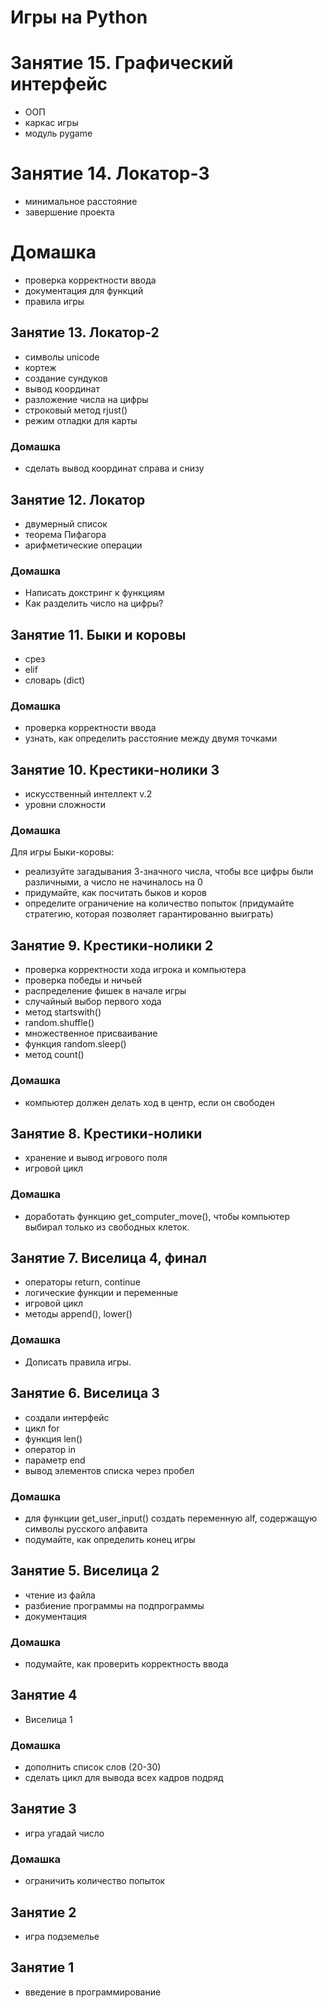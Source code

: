 # Игры на Python
# Занятие 15. Графический интерфейс
+ ООП
+ каркас игры
+ модуль pygame

# Занятие 14. Локатор-3
+ минимальное расстояние
+ завершение проекта

# Домашка
+ проверка корректности ввода
+ документация для функций
+ правила игры

## Занятие 13. Локатор-2
+ символы unicode
+ кортеж
+ создание сундуков
+ вывод координат
+ разложение числа на цифры
+ строковый метод rjust()
+ режим отладки для карты

### Домашка
+ сделать вывод координат справа и снизу

## Занятие 12. Локатор
+ двумерный список
+ теорема Пифагора
+ арифметические операции

### Домашка
+ Написать докстринг к функциям
+ Как разделить число на цифры?
## Занятие 11. Быки и коровы
+ срез
+ elif
+ словарь (dict)

### Домашка
+ проверка корректности ввода
+ узнать, как определить расстояние между двумя точками

## Занятие 10. Крестики-нолики 3
+ искусственный интеллект v.2
+ уровни сложности

### Домашка
Для игры Быки-коровы:
+ реализуйте загадывания 3-значного числа, чтобы все цифры были различными, а число не начиналось на 0
+ придумайте, как посчитать быков и коров
+ определите ограничение на количество попыток (придумайте стратегию, которая позволяет гарантированно выиграть)

## Занятие 9. Крестики-нолики 2
+ проверка корректности хода игрока и компьютера
+ проверка победы и ничьей
+ распределение фишек в начале игры
+ случайный выбор первого хода
+ метод startswith()
+ random.shuffle()
+ множественное присваивание
+ функция random.sleep()
+ метод count()

### Домашка
+ компьютер должен делать ход в центр, если он свободен

## Занятие 8. Крестики-нолики
+ хранение и вывод игрового поля
+ игровой цикл
### Домашка
+ доработать функцию get_computer_move(), чтобы компьютер выбирал только из свободных клеток.
## Занятие 7. Виселица 4, финал
+ операторы return, continue
+ логические функции и переменные
+ игровой цикл
+ методы append(), lower()
### Домашка
+ Дописать правила игры.
## Занятие 6. Виселица 3
+ создали интерфейс
+ цикл for
+ функция len()
+ оператор in
+ параметр end
+ вывод элементов списка через пробел
### Домашка
+ для функции get_user_input() создать переменную alf, содержащую символы русского алфавита
+ подумайте, как определить конец игры

## Занятие 5. Виселица 2
+ чтение из файла
+ разбиение программы на подпрограммы
+ документация

### Домашка
+ подумайте, как проверить корректность ввода

## Занятие 4
+ Виселица 1

### Домашка
+ дополнить список слов (20-30)
+ сделать цикл для вывода всех кадров подряд

## Занятие 3
+ игра угадай число

### Домашка
+ ограничить количество попыток

## Занятие 2
+ игра подземелье

## Занятие 1
+ введение в программирование


